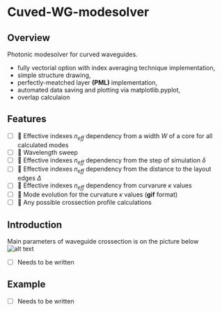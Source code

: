 # Cuved-WG-modesolver
## Overview
Photonic modesolver for curved waveguides.

- fully vectorial option with index averaging technique implementation,
- simple structure drawing,
- perfectly-meatched layer **(PML)** implementation,
- automated data saving and plotting via matplotlib.pyplot,
- overlap calculaion
## Features

- [ ] 🔴 Effective indexes $n_{eff}$ dependency from a width $W$ of a core for all calculated modes
- [ ] 🔴 Wavelength sweep
- [ ] 🔴 Effective indexes $n_{eff}$ dependency from the step of simulation $\delta$
- [ ] 🔴 Effective indexes $n_{eff}$ dependency from the distance to the layout edges $\Delta$
- [ ] 🔴 Effective indexes $n_{eff}$ dependency from curvarure $\kappa$ values
- [ ] 🔴 Mode evolution for the curvature $\kappa$ values (**gif** format)
- [ ] 🔴 Any possible crossection profile calculations

## Introduction
Main parameters of waveguide crossection is on the picture below
![alt text](D:\Github\rob_solver\fiqures\pic.png)

- [ ] Needs to be written
## Example
- [ ] Needs to be written
